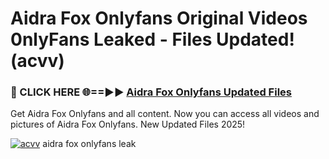 # Aidra Fox Onlyfans Original Videos 0nlyFans Leaked - Files Updated! (acvv)

<h3>🔴 CLICK HERE 🌐==►► <a href="https://tinyurl.com/2wckxsce" rel="nofollow">Aidra Fox Onlyfans Updated Files</a></h3>

Get Aidra Fox Onlyfans and all content. Now you can access all videos and pictures of Aidra Fox Onlyfans. New Updated Files 2025!

[![acvv](https://i.imgur.com/AFduVYN.gif)](https://tinyurl.com/2wckxsce)
aidra fox onlyfans leak